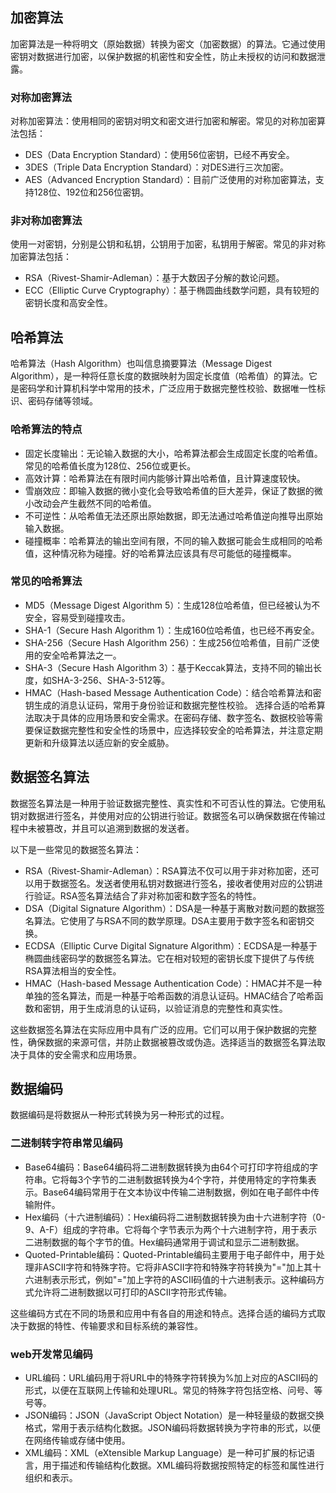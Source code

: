 ## 加密算法
加密算法是一种将明文（原始数据）转换为密文（加密数据）的算法。它通过使用密钥对数据进行加密，以保护数据的机密性和安全性，防止未授权的访问和数据泄露。
### 对称加密算法
对称加密算法：使用相同的密钥对明文和密文进行加密和解密。常见的对称加密算法包括：

* DES（Data Encryption Standard）：使用56位密钥，已经不再安全。
* 3DES（Triple Data Encryption Standard）：对DES进行三次加密。
* AES（Advanced Encryption Standard）：目前广泛使用的对称加密算法，支持128位、192位和256位密钥。

### 非对称加密算法
使用一对密钥，分别是公钥和私钥，公钥用于加密，私钥用于解密。常见的非对称加密算法包括：
* RSA（Rivest-Shamir-Adleman）：基于大数因子分解的数论问题。
* ECC（Elliptic Curve Cryptography）：基于椭圆曲线数学问题，具有较短的密钥长度和高安全性。

## 哈希算法
哈希算法（Hash Algorithm）也叫信息摘要算法（Message Digest Algorithm），是一种将任意长度的数据映射为固定长度值（哈希值）的算法。它是密码学和计算机科学中常用的技术，广泛应用于数据完整性校验、数据唯一性标识、密码存储等领域。

### 哈希算法的特点
* 固定长度输出：无论输入数据的大小，哈希算法都会生成固定长度的哈希值。常见的哈希值长度为128位、256位或更长。
* 高效计算：哈希算法在有限时间内能够计算出哈希值，且计算速度较快。
* 雪崩效应：即输入数据的微小变化会导致哈希值的巨大差异，保证了数据的微小改动会产生截然不同的哈希值。
* 不可逆性：从哈希值无法还原出原始数据，即无法通过哈希值逆向推导出原始输入数据。
* 碰撞概率：哈希算法的输出空间有限，不同的输入数据可能会生成相同的哈希值，这种情况称为碰撞。好的哈希算法应该具有尽可能低的碰撞概率。

### 常见的哈希算法
* MD5（Message Digest Algorithm 5）：生成128位哈希值，但已经被认为不安全，容易受到碰撞攻击。
* SHA-1（Secure Hash Algorithm 1）：生成160位哈希值，也已经不再安全。
* SHA-256（Secure Hash Algorithm 256）：生成256位哈希值，目前广泛使用的安全哈希算法之一。
* SHA-3（Secure Hash Algorithm 3）：基于Keccak算法，支持不同的输出长度，如SHA-3-256、SHA-3-512等。
* HMAC（Hash-based Message Authentication Code）：结合哈希算法和密钥生成的消息认证码，常用于身份验证和数据完整性校验。
选择合适的哈希算法取决于具体的应用场景和安全需求。在密码存储、数字签名、数据校验等需要保证数据完整性和安全性的场景中，应选择较安全的哈希算法，并注意定期更新和升级算法以适应新的安全威胁。

## 数据签名算法
数据签名算法是一种用于验证数据完整性、真实性和不可否认性的算法。它使用私钥对数据进行签名，并使用对应的公钥进行验证。数据签名可以确保数据在传输过程中未被篡改，并且可以追溯到数据的发送者。

以下是一些常见的数据签名算法：

* RSA（Rivest-Shamir-Adleman）：RSA算法不仅可以用于非对称加密，还可以用于数据签名。发送者使用私钥对数据进行签名，接收者使用对应的公钥进行验证。RSA签名算法结合了非对称加密和数字签名的特性。
* DSA（Digital Signature Algorithm）：DSA是一种基于离散对数问题的数据签名算法。它使用了与RSA不同的数学原理。DSA主要用于数字签名和密钥交换。
* ECDSA（Elliptic Curve Digital Signature Algorithm）：ECDSA是一种基于椭圆曲线密码学的数据签名算法。它在相对较短的密钥长度下提供了与传统RSA算法相当的安全性。
* HMAC（Hash-based Message Authentication Code）：HMAC并不是一种单独的签名算法，而是一种基于哈希函数的消息认证码。HMAC结合了哈希函数和密钥，用于生成消息的认证码，以验证消息的完整性和真实性。

这些数据签名算法在实际应用中具有广泛的应用。它们可以用于保护数据的完整性，确保数据的来源可信，并防止数据被篡改或伪造。选择适当的数据签名算法取决于具体的安全需求和应用场景。

## 数据编码
数据编码是将数据从一种形式转换为另一种形式的过程。

### 二进制转字符串常见编码
* Base64编码：Base64编码将二进制数据转换为由64个可打印字符组成的字符串。它将每3个字节的二进制数据转换为4个字符，并使用特定的字符集表示。Base64编码常用于在文本协议中传输二进制数据，例如在电子邮件中传输附件。
* Hex编码（十六进制编码）：Hex编码将二进制数据转换为由十六进制字符（0-9、A-F）组成的字符串。它将每个字节表示为两个十六进制字符，用于表示二进制数据的每个字节的值。Hex编码通常用于调试和显示二进制数据。
* Quoted-Printable编码：Quoted-Printable编码主要用于电子邮件中，用于处理非ASCII字符和特殊字符。它将非ASCII字符和特殊字符转换为"="加上其十六进制表示形式，例如"="加上字符的ASCII码值的十六进制表示。这种编码方式允许将二进制数据以可打印的ASCII字符形式传输。

这些编码方式在不同的场景和应用中有各自的用途和特点。选择合适的编码方式取决于数据的特性、传输要求和目标系统的兼容性。

### web开发常见编码
* URL编码：URL编码用于将URL中的特殊字符转换为%加上对应的ASCII码的形式，以便在互联网上传输和处理URL。常见的特殊字符包括空格、问号、等号等。
* JSON编码：JSON（JavaScript Object Notation）是一种轻量级的数据交换格式，常用于表示结构化数据。JSON编码将数据转换为字符串的形式，以便在网络传输或存储中使用。
* XML编码：XML（eXtensible Markup Language）是一种可扩展的标记语言，用于描述和传输结构化数据。XML编码将数据按照特定的标签和属性进行组织和表示。